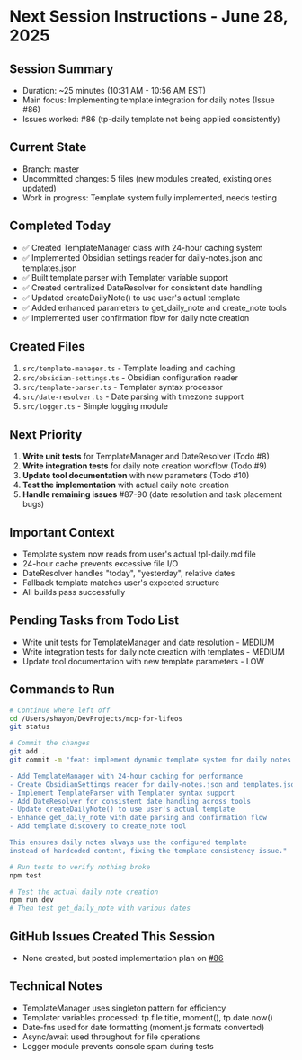 # Next Session Instructions - June 28, 2025

## Session Summary
- Duration: ~25 minutes (10:31 AM - 10:56 AM EST)
- Main focus: Implementing template integration for daily notes (Issue #86)
- Issues worked: #86 (tp-daily template not being applied consistently)

## Current State
- Branch: master
- Uncommitted changes: 5 files (new modules created, existing ones updated)
- Work in progress: Template system fully implemented, needs testing

## Completed Today
- ✅ Created TemplateManager class with 24-hour caching system
- ✅ Implemented Obsidian settings reader for daily-notes.json and templates.json
- ✅ Built template parser with Templater variable support
- ✅ Created centralized DateResolver for consistent date handling
- ✅ Updated createDailyNote() to use user's actual template
- ✅ Added enhanced parameters to get_daily_note and create_note tools
- ✅ Implemented user confirmation flow for daily note creation

## Created Files
1. `src/template-manager.ts` - Template loading and caching
2. `src/obsidian-settings.ts` - Obsidian configuration reader
3. `src/template-parser.ts` - Templater syntax processor
4. `src/date-resolver.ts` - Date parsing with timezone support
5. `src/logger.ts` - Simple logging module

## Next Priority
1. **Write unit tests** for TemplateManager and DateResolver (Todo #8)
2. **Write integration tests** for daily note creation workflow (Todo #9)
3. **Update tool documentation** with new parameters (Todo #10)
4. **Test the implementation** with actual daily note creation
5. **Handle remaining issues** #87-90 (date resolution and task placement bugs)

## Important Context
- Template system now reads from user's actual tpl-daily.md file
- 24-hour cache prevents excessive file I/O
- DateResolver handles "today", "yesterday", relative dates
- Fallback template matches user's expected structure
- All builds pass successfully

## Pending Tasks from Todo List
- Write unit tests for TemplateManager and date resolution - MEDIUM
- Write integration tests for daily note creation with templates - MEDIUM
- Update tool documentation with new template parameters - LOW

## Commands to Run
```bash
# Continue where left off
cd /Users/shayon/DevProjects/mcp-for-lifeos
git status

# Commit the changes
git add .
git commit -m "feat: implement dynamic template system for daily notes (fixes #86)

- Add TemplateManager with 24-hour caching for performance
- Create ObsidianSettings reader for daily-notes.json and templates.json
- Implement TemplateParser with Templater syntax support
- Add DateResolver for consistent date handling across tools
- Update createDailyNote() to use user's actual template
- Enhance get_daily_note with date parsing and confirmation flow
- Add template discovery to create_note tool

This ensures daily notes always use the configured template
instead of hardcoded content, fixing the template consistency issue."

# Run tests to verify nothing broke
npm test

# Test the actual daily note creation
npm run dev
# Then test get_daily_note with various dates
```

## GitHub Issues Created This Session
- None created, but posted implementation plan on [#86](https://github.com/shayonpal/mcp-for-lifeos/issues/86)

## Technical Notes
- TemplateManager uses singleton pattern for efficiency
- Templater variables processed: tp.file.title, moment(), tp.date.now()
- Date-fns used for date formatting (moment.js formats converted)
- Async/await used throughout for file operations
- Logger module prevents console spam during tests
